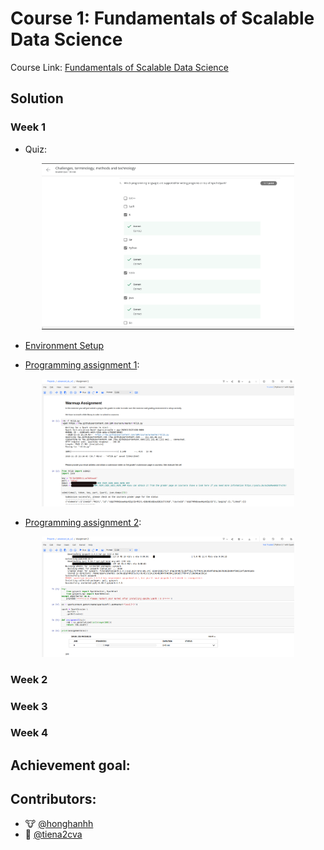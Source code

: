 # __Course 1: Fundamentals of Scalable Data Science__

Course Link: [Fundamentals of Scalable Data Science](https://www.coursera.org/learn/ds)

## __Solution__

### __Week 1__
- Quiz:
<p align="center">
    <img src="./img/w1_quizz.png" width="80%" height="50%" title="Challenges, terminology, methods and technology" >
</p>

- [Environment Setup](https://github.com/IBM/skillsnetwork/wiki/Watson-Studio-Setup) 

- [Programming assignment 1](./Assingment1.ipynb):
<p align="center">
    <img src="./img/w1_assignment1.png" width="80%" height="50%" title="Warmup Assignment" >
</p>

- [Programming assignment 2](./Assingment1.ipynb):
<p align="center">
    <img src="./img/w1_assignment2.png" width="80%" height="50%" title="Warmup Assignment" >
</p>

### __Week 2__
### __Week 3__
### __Week 4__

## Achievement goal:

## Contributors:
- 🐮 [@honghanhh](https://github.com/honghanhh)
- 🐔 [@tiena2cva](https://github.com/tiena2cva)
